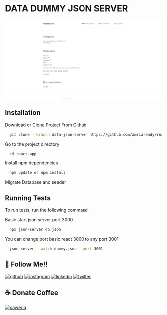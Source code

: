 # DATA DUMMY JSON SERVER

![App Screenshot](https://raw.githubusercontent.com/amriarendy/react-app/data-json-server/json-server.png)

## Installation

Download or Clone Project From Github

```bash
  git clone --branch data-json-server https://github.com/amriarendy/react-app.git
```

Go to the project directory

```bash
  cd react-app
```

Install npm dependencies

```bash
  npm update or npm install
```

Migrate Database and seeder

## Running Tests

To run tests, run the following command

Basic start json server port 3000

```bash
  npx json-server db.json
```

You can change port basic react 3000 to any port 3001

```bash
  json-server --watch dummy.json --port 3001
```

## 🔗 Follow Me!!

[![github](https://img.shields.io/badge/github-0C0C0C?style=for-the-badge&logo=github&logoColor=dark)](https://github.com/amriarendy/)
[![instagram](https://img.shields.io/badge/instagram-FD1D1D?style=for-the-badge&logo=instagram&logoColor=white)](https://www.instagram.com/amriarendy/)
[![linkedin](https://img.shields.io/badge/linkedin-0A66C2?style=for-the-badge&logo=linkedin&logoColor=white)](https://www.linkedin.com/in/amriarendy/)
[![twitter](https://img.shields.io/badge/Twitter-1DA1F2?style=for-the-badge&logo=Twitter&logoColor=white)](https://x.com/amriarendy/)

## ☕ Donate Coffee

[![saweria](https://img.shields.io/badge/Buy%20coffee-6F4E37?style=for-the-badge&logo=ko-fi&logoColor=white)](https://saweria.co/amriarendy/)
